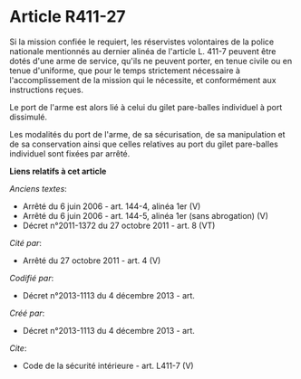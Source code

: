 # Article R411-27

Si la mission confiée le requiert, les réservistes volontaires de la police nationale mentionnés au dernier alinéa de
l'article L. 411-7 peuvent être dotés d'une arme de service, qu'ils ne peuvent porter, en tenue civile ou en tenue
d'uniforme, que pour le temps strictement nécessaire à l'accomplissement de la mission qui le nécessite, et conformément aux
instructions reçues. 

Le port de l'arme est alors lié à celui du gilet pare-balles individuel à port dissimulé. 

Les modalités du port de l'arme, de sa sécurisation, de sa manipulation et de sa conservation ainsi que celles relatives au
port du gilet pare-balles individuel sont fixées par arrêté.

**Liens relatifs à cet article**

_Anciens textes_:

  - Arrêté du 6 juin 2006 - art. 144-4, alinéa 1er (V)
  - Arrêté du 6 juin 2006 - art. 144-5, alinéa 1er (sans abrogation) (V)
  - Décret n°2011-1372 du 27 octobre 2011 - art. 8 (VT)

_Cité par_:

  - Arrêté du 27 octobre 2011 - art. 4 (V)

_Codifié par_:

  - Décret n°2013-1113 du 4 décembre 2013 - art.

_Créé par_:

  - Décret n°2013-1113 du 4 décembre 2013 - art.

_Cite_:

  - Code de la sécurité intérieure - art. L411-7 (V)
